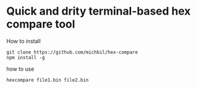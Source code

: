 # Quick and drity terminal-based hex compare tool

How to install

```
git clone https://github.com/michbil/hex-compare
npm install -g
```

how to use

```
hexcompare file1.bin file2.bin
```